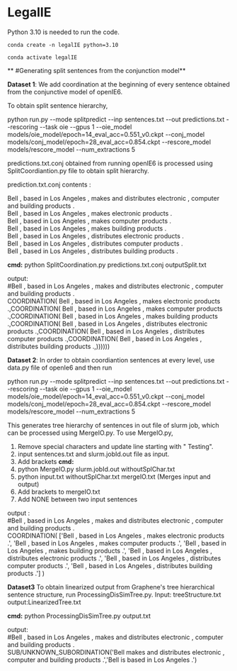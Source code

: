 # LegalIE

Python 3.10 is needed to run the code.

`conda create -n legalIE python=3.10`

`conda activate legalIE`

** #Generating split sentences from the conjunction model**

**Dataset 1**: We add coordination at the beginning of every sentence obtained from the conjunctive model of openIE6.

To obtain split sentence hierarchy, 

python run.py --mode splitpredict --inp sentences.txt --out predictions.txt --rescoring --task oie --gpus 1 --oie_model models/oie_model/epoch=14_eval_acc=0.551_v0.ckpt --conj_model models/conj_model/epoch=28_eval_acc=0.854.ckpt --rescore_model models/rescore_model --num_extractions 5 

predictions.txt.conj obtained from running openIE6 is processed using SplitCoordiantion.py file to obtain split hierarchy.

prediction.txt.conj contents : 

Bell , based in Los Angeles , makes and distributes electronic , computer and building products . <br>
Bell , based in Los Angeles , makes electronic products . <br>
Bell , based in Los Angeles , makes computer products . <br>
Bell , based in Los Angeles , makes building products .<br>
Bell , based in Los Angeles , distributes electronic products . <br>
Bell , based in Los Angeles , distributes computer products . <br>
Bell , based in Los Angeles , distributes building products . <br>

**cmd:** python SplitCoordination.py predictions.txt.conj outputSplit.txt

output: <br>
#Bell , based in Los Angeles , makes and distributes electronic , computer and building products . <br>
COORDINATION( Bell , based in Los Angeles , makes electronic products .,COORDINATION( Bell , based in Los Angeles , makes computer products .,COORDINATION( Bell , based in Los Angeles , makes building products .,COORDINATION( Bell , based in Los Angeles , distributes electronic products .,COORDINATION( Bell , based in Los Angeles , distributes computer products .,COORDINATION( Bell , based in Los Angeles , distributes building products .,))))))

**Dataset 2**: In order to obtain coordiantion sentences at every level, use data.py file of openIe6 and then run

python run.py --mode splitpredict --inp sentences.txt --out predictions.txt --rescoring --task oie --gpus 1 --oie_model models/oie_model/epoch=14_eval_acc=0.551_v0.ckpt --conj_model models/conj_model/epoch=28_eval_acc=0.854.ckpt --rescore_model models/rescore_model --num_extractions 5 


This generates tree hierarchy of sentences in out file of slurm job, which can be processed using MergeIO.py.
To use MergeIO.py, 
1. Remove special characters and update line starting with " Testing".
2. input sentences.txt and slurm.jobId.out file as input.
3. Add brackets
**cmd:**
1. python MergeIO.py slurm.jobId.out withoutSplChar.txt
2. python input.txt withoutSplChar.txt mergeIO.txt (Merges input and output)
3. Add brackets to mergeIO.txt
4. Add NONE between two input sentences
   
output : <br>
#Bell , based in Los Angeles , makes and distributes electronic , computer and building products . <br>
COORDINATION( ['Bell , based in Los Angeles , makes electronic products .', 'Bell , based in Los Angeles , makes computer products .', 'Bell , based in Los Angeles , makes building products .', 'Bell , based in Los Angeles , distributes electronic products .', 'Bell , based in Los Angeles , distributes computer products .', 'Bell , based in Los Angeles , distributes building products .'] )

**Dataset3** To obtain linearized output from Graphene's tree hierarchical sentence structure, run ProcessingDisSimTree.py.
Input: treeStructure.txt output:LinearizedTree.txt

**cmd:** python ProcessingDisSimTree.py output.txt

output: <br>
#Bell , based in Los Angeles , makes and distributes electronic , computer and building products . <br>
SUB/UNKNOWN_SUBORDINATION('Bell makes and distributes electronic , computer and building products .','Bell is based in Los Angeles .')


